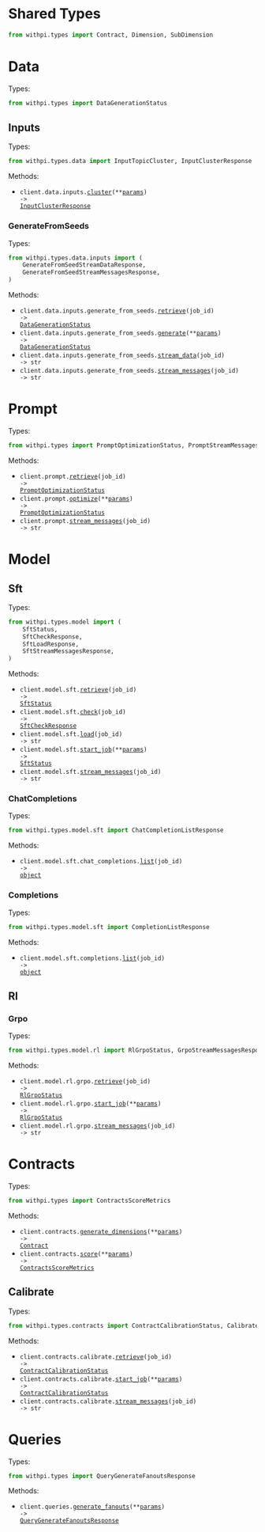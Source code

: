 # Shared Types

```python
from withpi.types import Contract, Dimension, SubDimension
```

# Data

Types:

```python
from withpi.types import DataGenerationStatus
```

## Inputs

Types:

```python
from withpi.types.data import InputTopicCluster, InputClusterResponse
```

Methods:

- <code title="post /data/input/cluster">client.data.inputs.<a href="./src/withpi/resources/data/inputs/inputs.py">cluster</a>(\*\*<a href="src/withpi/types/data/input_cluster_params.py">params</a>) -> <a href="./src/withpi/types/data/input_cluster_response.py">InputClusterResponse</a></code>

### GenerateFromSeeds

Types:

```python
from withpi.types.data.inputs import (
    GenerateFromSeedStreamDataResponse,
    GenerateFromSeedStreamMessagesResponse,
)
```

Methods:

- <code title="get /data/input/generate_from_seeds/{job_id}">client.data.inputs.generate_from_seeds.<a href="./src/withpi/resources/data/inputs/generate_from_seeds.py">retrieve</a>(job_id) -> <a href="./src/withpi/types/data_generation_status.py">DataGenerationStatus</a></code>
- <code title="post /data/input/generate_from_seeds">client.data.inputs.generate_from_seeds.<a href="./src/withpi/resources/data/inputs/generate_from_seeds.py">generate</a>(\*\*<a href="src/withpi/types/data/inputs/generate_from_seed_generate_params.py">params</a>) -> <a href="./src/withpi/types/data_generation_status.py">DataGenerationStatus</a></code>
- <code title="get /data/input/generate_from_seeds/{job_id}/data">client.data.inputs.generate_from_seeds.<a href="./src/withpi/resources/data/inputs/generate_from_seeds.py">stream_data</a>(job_id) -> str</code>
- <code title="get /data/input/generate_from_seeds/{job_id}/messages">client.data.inputs.generate_from_seeds.<a href="./src/withpi/resources/data/inputs/generate_from_seeds.py">stream_messages</a>(job_id) -> str</code>

# Prompt

Types:

```python
from withpi.types import PromptOptimizationStatus, PromptStreamMessagesResponse
```

Methods:

- <code title="get /prompt/optimize/{job_id}">client.prompt.<a href="./src/withpi/resources/prompt.py">retrieve</a>(job_id) -> <a href="./src/withpi/types/prompt_optimization_status.py">PromptOptimizationStatus</a></code>
- <code title="post /prompt/optimize">client.prompt.<a href="./src/withpi/resources/prompt.py">optimize</a>(\*\*<a href="src/withpi/types/prompt_optimize_params.py">params</a>) -> <a href="./src/withpi/types/prompt_optimization_status.py">PromptOptimizationStatus</a></code>
- <code title="get /prompt/optimize/{job_id}/messages">client.prompt.<a href="./src/withpi/resources/prompt.py">stream_messages</a>(job_id) -> str</code>

# Model

## Sft

Types:

```python
from withpi.types.model import (
    SftStatus,
    SftCheckResponse,
    SftLoadResponse,
    SftStreamMessagesResponse,
)
```

Methods:

- <code title="get /model/sft/{job_id}">client.model.sft.<a href="./src/withpi/resources/model/sft/sft.py">retrieve</a>(job_id) -> <a href="./src/withpi/types/model/sft_status.py">SftStatus</a></code>
- <code title="get /model/sft/{job_id}/check">client.model.sft.<a href="./src/withpi/resources/model/sft/sft.py">check</a>(job_id) -> <a href="./src/withpi/types/model/sft_check_response.py">SftCheckResponse</a></code>
- <code title="post /model/sft/{job_id}/load">client.model.sft.<a href="./src/withpi/resources/model/sft/sft.py">load</a>(job_id) -> str</code>
- <code title="post /model/sft">client.model.sft.<a href="./src/withpi/resources/model/sft/sft.py">start_job</a>(\*\*<a href="src/withpi/types/model/sft_start_job_params.py">params</a>) -> <a href="./src/withpi/types/model/sft_status.py">SftStatus</a></code>
- <code title="get /model/sft/{job_id}/messages">client.model.sft.<a href="./src/withpi/resources/model/sft/sft.py">stream_messages</a>(job_id) -> str</code>

### ChatCompletions

Types:

```python
from withpi.types.model.sft import ChatCompletionListResponse
```

Methods:

- <code title="get /model/sft/{job_id}/chat/completions">client.model.sft.chat_completions.<a href="./src/withpi/resources/model/sft/chat_completions.py">list</a>(job_id) -> <a href="./src/withpi/types/model/sft/chat_completion_list_response.py">object</a></code>

### Completions

Types:

```python
from withpi.types.model.sft import CompletionListResponse
```

Methods:

- <code title="get /model/sft/{job_id}/completions">client.model.sft.completions.<a href="./src/withpi/resources/model/sft/completions.py">list</a>(job_id) -> <a href="./src/withpi/types/model/sft/completion_list_response.py">object</a></code>

## Rl

### Grpo

Types:

```python
from withpi.types.model.rl import RlGrpoStatus, GrpoStreamMessagesResponse
```

Methods:

- <code title="get /model/rl/grpo/{job_id}">client.model.rl.grpo.<a href="./src/withpi/resources/model/rl/grpo.py">retrieve</a>(job_id) -> <a href="./src/withpi/types/model/rl/rl_grpo_status.py">RlGrpoStatus</a></code>
- <code title="post /model/rl/grpo">client.model.rl.grpo.<a href="./src/withpi/resources/model/rl/grpo.py">start_job</a>(\*\*<a href="src/withpi/types/model/rl/grpo_start_job_params.py">params</a>) -> <a href="./src/withpi/types/model/rl/rl_grpo_status.py">RlGrpoStatus</a></code>
- <code title="get /model/rl/grpo/{job_id}/messages">client.model.rl.grpo.<a href="./src/withpi/resources/model/rl/grpo.py">stream_messages</a>(job_id) -> str</code>

# Contracts

Types:

```python
from withpi.types import ContractsScoreMetrics
```

Methods:

- <code title="post /contracts/generate_dimensions">client.contracts.<a href="./src/withpi/resources/contracts/contracts.py">generate_dimensions</a>(\*\*<a href="src/withpi/types/contract_generate_dimensions_params.py">params</a>) -> <a href="./src/withpi/types/shared/contract.py">Contract</a></code>
- <code title="post /contracts/score">client.contracts.<a href="./src/withpi/resources/contracts/contracts.py">score</a>(\*\*<a href="src/withpi/types/contract_score_params.py">params</a>) -> <a href="./src/withpi/types/contracts_score_metrics.py">ContractsScoreMetrics</a></code>

## Calibrate

Types:

```python
from withpi.types.contracts import ContractCalibrationStatus, CalibrateStreamMessagesResponse
```

Methods:

- <code title="get /contracts/calibrate/{job_id}">client.contracts.calibrate.<a href="./src/withpi/resources/contracts/calibrate.py">retrieve</a>(job_id) -> <a href="./src/withpi/types/contracts/contract_calibration_status.py">ContractCalibrationStatus</a></code>
- <code title="post /contracts/calibrate">client.contracts.calibrate.<a href="./src/withpi/resources/contracts/calibrate.py">start_job</a>(\*\*<a href="src/withpi/types/contracts/calibrate_start_job_params.py">params</a>) -> <a href="./src/withpi/types/contracts/contract_calibration_status.py">ContractCalibrationStatus</a></code>
- <code title="get /contracts/calibrate/{job_id}/messages">client.contracts.calibrate.<a href="./src/withpi/resources/contracts/calibrate.py">stream_messages</a>(job_id) -> str</code>

# Queries

Types:

```python
from withpi.types import QueryGenerateFanoutsResponse
```

Methods:

- <code title="post /queries/generate_fanouts">client.queries.<a href="./src/withpi/resources/queries.py">generate_fanouts</a>(\*\*<a href="src/withpi/types/query_generate_fanouts_params.py">params</a>) -> <a href="./src/withpi/types/query_generate_fanouts_response.py">QueryGenerateFanoutsResponse</a></code>
